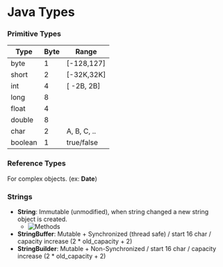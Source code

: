 # Java Types
### Primitive Types

Type    | Byte |   Range    
------- | ---- | ----------
byte    |  1   | [-128,127]
short   |  2   | [-32K,32K]
int     |  4   | [ -2B, 2B]
long    |  8   | 
float   |  4   | 
double  |  8   | 
char    |  2   | A, B, C, ..
boolean |  1   | true/false

### Reference Types 
For complex objects. (ex: **Date**)

### Strings
* **String**: Immutable (unmodified), when string changed a new string object is created.
  * ![Methods](https://www.w3schools.com/java/java_ref_string.asp)
* **StringBuffer**: Mutable + Synchronized (thread safe) / start 16 char / capacity increase (2 * old_capacity + 2)
* **StringBuilder**: Mutable + Non-Synchronized / start 16 char / capacity increase (2 * old_capacity + 2)
